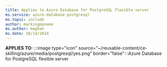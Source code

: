 ```yaml
---
title: Applies to Azure Database for PostgreSQL flexible server 
ms.service: azure-database-postgresql
ms.topic: include
author: markingmyname
ms.author: maghan
ms.date: 10/14/2024
---
```


**APPLIES TO:** :::image type="icon" source="~/reusable-content/ce-skilling/azure/media/postgresql/yes.png" border="false":::Azure Database for PostgreSQL flexible server 